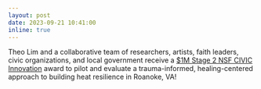 ```yaml
---
layout: post
date: 2023-09-21 10:41:00
inline: true
---
```

Theo Lim and a collaborative team of researchers, artists, faith leaders, civic organizations, and local government receive a [$1M Stage 2 NSF CIVIC Innovation](https://nsfcivicinnovation.org/civic-2022-stage-2-awardees/) award to pilot and evaluate a trauma-informed, healing-centered approach to building heat resilience in Roanoke, VA! 